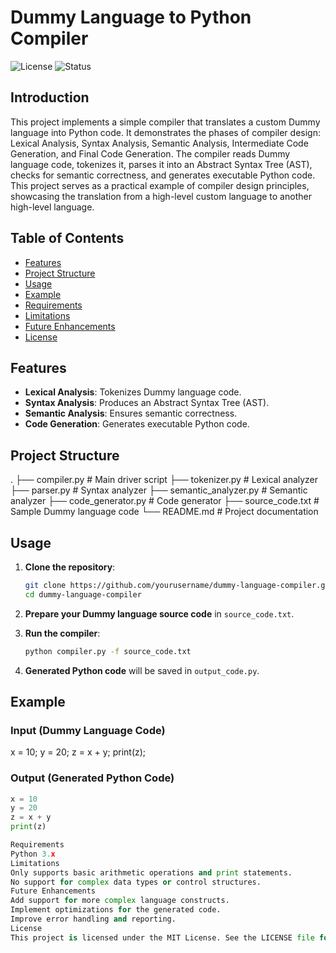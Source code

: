 # Dummy Language to Python Compiler

![License](https://img.shields.io/badge/license-MIT-blue.svg)
![Status](https://img.shields.io/badge/status-Completed-brightgreen.svg)

## Introduction
This project implements a simple compiler that translates a custom Dummy language into Python code. It demonstrates the phases of compiler design: Lexical Analysis, Syntax Analysis, Semantic Analysis, Intermediate Code Generation, and Final Code Generation. The compiler reads Dummy language code, tokenizes it, parses it into an Abstract Syntax Tree (AST), checks for semantic correctness, and generates executable Python code. This project serves as a practical example of compiler design principles, showcasing the translation from a high-level custom language to another high-level language.

## Table of Contents
- [Features](#features)
- [Project Structure](#project-structure)
- [Usage](#usage)
- [Example](#example)
- [Requirements](#requirements)
- [Limitations](#limitations)
- [Future Enhancements](#future-enhancements)
- [License](#license)

## Features
- **Lexical Analysis**: Tokenizes Dummy language code.
- **Syntax Analysis**: Produces an Abstract Syntax Tree (AST).
- **Semantic Analysis**: Ensures semantic correctness.
- **Code Generation**: Generates executable Python code.

## Project Structure
.
├── compiler.py # Main driver script
├── tokenizer.py # Lexical analyzer
├── parser.py # Syntax analyzer
├── semantic_analyzer.py # Semantic analyzer
├── code_generator.py # Code generator
├── source_code.txt # Sample Dummy language code
└── README.md # Project documentation

## Usage
1. **Clone the repository**:
    ```bash
    git clone https://github.com/yourusername/dummy-language-compiler.git
    cd dummy-language-compiler
    ```

2. **Prepare your Dummy language source code** in `source_code.txt`.

3. **Run the compiler**:
    ```bash
    python compiler.py -f source_code.txt
    ```

4. **Generated Python code** will be saved in `output_code.py`.

## Example
### Input (Dummy Language Code)
x = 10;
y = 20;
z = x + y;
print(z);


### Output (Generated Python Code)
```python
x = 10
y = 20
z = x + y
print(z)

Requirements
Python 3.x
Limitations
Only supports basic arithmetic operations and print statements.
No support for complex data types or control structures.
Future Enhancements
Add support for more complex language constructs.
Implement optimizations for the generated code.
Improve error handling and reporting.
License
This project is licensed under the MIT License. See the LICENSE file for details.

